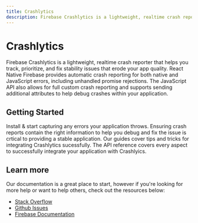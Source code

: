 ```yaml
---
title: Crashlytics
description: Firebase Crashlytics is a lightweight, realtime crash reporter that helps you track, prioritize, and fix stability issues that erode your app quality.
---
```


# Crashlytics

Firebase Crashlytics is a lightweight, realtime crash reporter that helps you track, prioritize, and fix stability issues that erode your app quality.
React Native Firebase provides automatic crash reporting for both native and JavaScript errors, including unhandled promise rejections.
The JavaScript API also allows for full custom crash reporting and supports sending additional attributes to help debug crashes within your
application.

<Youtube id="k_mdNRZzd30" />

## Getting Started

<Grid columns="3">
	<Block
		icon="build"
		color="#ffc107"
		title="Quick Start"
		to="/quick-start"
	>
	  Install & start capturing any errors your application throws.
  </Block>
	<Block
		icon="school"
		color="#4CAF50"
		title="Guides"
		version={false}
		to="/guides?tags=crashlytics"
	>
    Ensuring crash reports contain the right information to help you debug and fix the issue is crtical to providing
    a stable application. Our guides cover tips and tricks for integrating Crashlytics sucessfully.
	</Block>
  <Block
		icon="layers"
		color="#03A9F4"
		title="Reference"
		to="/reference"
	>
    The API reference covers every aspect to successfully integrate your application with
    Crashlyics.
	</Block>
</Grid>

## Learn more

Our documentation is a great place to start, however if you're looking for more help or want to help others,
check out the resources below:

- [Stack Overflow](https://stackoverflow.com/questions/tagged/react-native-firebase-crashlytics)
- [Github Issues](https://github.com/invertase/react-native-firebase/labels/Service%3A%20Crashlytics)
- [Firebase Documentation](https://firebase.google.com/docs/crashlytics?utm_source=invertase&utm_medium=react-native-firebase&utm_campaign=crashlytics)

